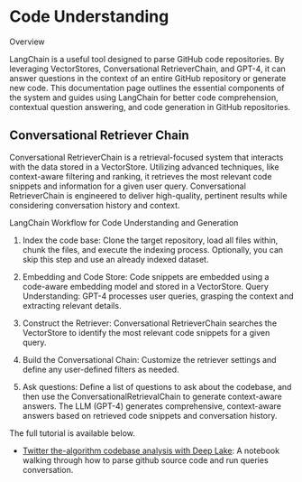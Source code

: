 # Code Understanding

Overview

LangChain is a useful tool designed to parse GitHub code repositories. By leveraging VectorStores, Conversational RetrieverChain, and GPT-4, it can answer questions in the context of an entire GitHub repository or generate new code. This documentation page outlines the essential components of the system and guides using LangChain for better code comprehension, contextual question answering, and code generation in GitHub repositories.

## Conversational Retriever Chain

Conversational RetrieverChain is a retrieval-focused system that interacts with the data stored in a VectorStore. Utilizing advanced techniques, like context-aware filtering and ranking, it retrieves the most relevant code snippets and information for a given user query. Conversational RetrieverChain is engineered to deliver high-quality, pertinent results while considering conversation history and context.

LangChain Workflow for Code Understanding and Generation

1. Index the code base: Clone the target repository, load all files within, chunk the files, and execute the indexing process. Optionally, you can skip this step and use an already indexed dataset.

2. Embedding and Code Store: Code snippets are embedded using a code-aware embedding model and stored in a VectorStore.
Query Understanding: GPT-4 processes user queries, grasping the context and extracting relevant details.

3. Construct the Retriever: Conversational RetrieverChain searches the VectorStore to identify the most relevant code snippets for a given query.

4. Build the Conversational Chain: Customize the retriever settings and define any user-defined filters as needed. 

5. Ask questions: Define a list of questions to ask about the codebase, and then use the ConversationalRetrievalChain to generate context-aware answers. The LLM (GPT-4) generates comprehensive, context-aware answers based on retrieved code snippets and conversation history.

The full tutorial is available below.
- [Twitter the-algorithm codebase analysis with Deep Lake](../modules/indexes/retrievers/examples/twitter-the-algorithm-analysis-deeplake.ipynb): A notebook walking through how to parse github source code and run queries conversation.

